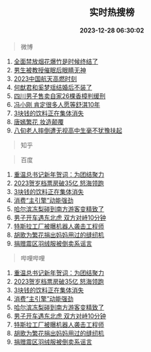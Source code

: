 <div align="center"><h2>实时热搜榜</h2><h4>2023-12-28 06:30:02</h4></div>

> 微博  

1. [全面禁放烟花爆竹是时候终结了](https://s.weibo.com/weibo?q=%23%E5%85%A8%E9%9D%A2%E7%A6%81%E6%94%BE%E7%83%9F%E8%8A%B1%E7%88%86%E7%AB%B9%E6%98%AF%E6%97%B6%E5%80%99%E7%BB%88%E7%BB%93%E4%BA%86%23&t=31&band_rank=1&Refer=top)<br />
2. [男生被教授催眠后眼睛无神](https://s.weibo.com/weibo?q=%23%E7%94%B7%E7%94%9F%E8%A2%AB%E6%95%99%E6%8E%88%E5%82%AC%E7%9C%A0%E5%90%8E%E7%9C%BC%E7%9D%9B%E6%97%A0%E7%A5%9E%23&t=31&band_rank=2&Refer=top)<br />
3. [2023中国航天高燃时刻](https://s.weibo.com/weibo?q=%232023%E4%B8%AD%E5%9B%BD%E8%88%AA%E5%A4%A9%E9%AB%98%E7%87%83%E6%97%B6%E5%88%BB%23&t=31&band_rank=3&Refer=top)<br />
4. [何猷君和奚梦瑶结婚后不装了](https://s.weibo.com/weibo?q=%E4%BD%95%E7%8C%B7%E5%90%9B%E5%92%8C%E5%A5%9A%E6%A2%A6%E7%91%B6%E7%BB%93%E5%A9%9A%E5%90%8E%E4%B8%8D%E8%A3%85%E4%BA%86&t=31&band_rank=4&Refer=top)<br />
5. [四川男子售卖自家26棵香樟判缓刑](https://s.weibo.com/weibo?q=%23%E5%9B%9B%E5%B7%9D%E7%94%B7%E5%AD%90%E5%94%AE%E5%8D%96%E8%87%AA%E5%AE%B626%E6%A3%B5%E9%A6%99%E6%A8%9F%E5%88%A4%E7%BC%93%E5%88%91%23&t=31&band_rank=5&Refer=top)<br />
6. [冯小刚 肯定很多人愿等舒淇10年](https://s.weibo.com/weibo?q=%E5%86%AF%E5%B0%8F%E5%88%9A%20%E8%82%AF%E5%AE%9A%E5%BE%88%E5%A4%9A%E4%BA%BA%E6%84%BF%E7%AD%89%E8%88%92%E6%B7%8710%E5%B9%B4&t=31&band_rank=6&Refer=top)<br />
7. [3块钱的饮料正在集体消失](https://s.weibo.com/weibo?q=%233%E5%9D%97%E9%92%B1%E7%9A%84%E9%A5%AE%E6%96%99%E6%AD%A3%E5%9C%A8%E9%9B%86%E4%BD%93%E6%B6%88%E5%A4%B1%23&t=31&band_rank=7&Refer=top)<br />
8. [唐嫣繁花 妆造颠覆](https://s.weibo.com/weibo?q=%E5%94%90%E5%AB%A3%E7%B9%81%E8%8A%B1%20%E5%A6%86%E9%80%A0%E9%A2%A0%E8%A6%86&t=31&band_rank=8&Refer=top)<br />
9. [八旬老人摔倒遭无视高中生毫不犹豫扶起](https://s.weibo.com/weibo?q=%23%E5%85%AB%E6%97%AC%E8%80%81%E4%BA%BA%E6%91%94%E5%80%92%E9%81%AD%E6%97%A0%E8%A7%86%E9%AB%98%E4%B8%AD%E7%94%9F%E6%AF%AB%E4%B8%8D%E7%8A%B9%E8%B1%AB%E6%89%B6%E8%B5%B7%23&t=31&band_rank=9&Refer=top)<br />

> 知乎  


> 百度  

1. [重温总书记新年贺词：为团结聚力](https://www.baidu.com/s?wd=%E9%87%8D%E6%B8%A9%E6%80%BB%E4%B9%A6%E8%AE%B0%E6%96%B0%E5%B9%B4%E8%B4%BA%E8%AF%8D%EF%BC%9A%E4%B8%BA%E5%9B%A2%E7%BB%93%E8%81%9A%E5%8A%9B&sa=fyb_news&rsv_dl=fyb_news)<br />
2. [2023贺岁档票房破35亿 怒海领跑](https://www.baidu.com/s?wd=2023%E8%B4%BA%E5%B2%81%E6%A1%A3%E7%A5%A8%E6%88%BF%E7%A0%B435%E4%BA%BF+%E6%80%92%E6%B5%B7%E9%A2%86%E8%B7%91&sa=fyb_news&rsv_dl=fyb_news)<br />
3. [3块钱的饮料正在集体消失](https://www.baidu.com/s?wd=3%E5%9D%97%E9%92%B1%E7%9A%84%E9%A5%AE%E6%96%99%E6%AD%A3%E5%9C%A8%E9%9B%86%E4%BD%93%E6%B6%88%E5%A4%B1&sa=fyb_news&rsv_dl=fyb_news)<br />
4. [消费“主引擎”动能强劲](https://www.baidu.com/s?wd=%E6%B6%88%E8%B4%B9%E2%80%9C%E4%B8%BB%E5%BC%95%E6%93%8E%E2%80%9D%E5%8A%A8%E8%83%BD%E5%BC%BA%E5%8A%B2&sa=fyb_news&rsv_dl=fyb_news)<br />
5. [哈尔滨冻梨碰到南方游客变精致了](https://www.baidu.com/s?wd=%E5%93%88%E5%B0%94%E6%BB%A8%E5%86%BB%E6%A2%A8%E7%A2%B0%E5%88%B0%E5%8D%97%E6%96%B9%E6%B8%B8%E5%AE%A2%E5%8F%98%E7%B2%BE%E8%87%B4%E4%BA%86&sa=fyb_news&rsv_dl=fyb_news)<br />
6. [男子开车遇东北虎 双方对峙10分钟](https://www.baidu.com/s?wd=%E7%94%B7%E5%AD%90%E5%BC%80%E8%BD%A6%E9%81%87%E4%B8%9C%E5%8C%97%E8%99%8E+%E5%8F%8C%E6%96%B9%E5%AF%B9%E5%B3%9910%E5%88%86%E9%92%9F&sa=fyb_news&rsv_dl=fyb_news)<br />
7. [特斯拉工厂被曝机器人袭击工程师](https://www.baidu.com/s?wd=%E7%89%B9%E6%96%AF%E6%8B%89%E5%B7%A5%E5%8E%82%E8%A2%AB%E6%9B%9D%E6%9C%BA%E5%99%A8%E4%BA%BA%E8%A2%AD%E5%87%BB%E5%B7%A5%E7%A8%8B%E5%B8%88&sa=fyb_news&rsv_dl=fyb_news)<br />
8. [胡歌为繁花捐出妈妈用过的缝纫机](https://www.baidu.com/s?wd=%E8%83%A1%E6%AD%8C%E4%B8%BA%E7%B9%81%E8%8A%B1%E6%8D%90%E5%87%BA%E5%A6%88%E5%A6%88%E7%94%A8%E8%BF%87%E7%9A%84%E7%BC%9D%E7%BA%AB%E6%9C%BA&sa=fyb_news&rsv_dl=fyb_news)<br />
9. [捐赠震区羽绒服被倒卖系谣言](https://www.baidu.com/s?wd=%E6%8D%90%E8%B5%A0%E9%9C%87%E5%8C%BA%E7%BE%BD%E7%BB%92%E6%9C%8D%E8%A2%AB%E5%80%92%E5%8D%96%E7%B3%BB%E8%B0%A3%E8%A8%80&sa=fyb_news&rsv_dl=fyb_news)<br />

> 哔哩哔哩  

1. [重温总书记新年贺词：为团结聚力](https://www.baidu.com/s?wd=%E9%87%8D%E6%B8%A9%E6%80%BB%E4%B9%A6%E8%AE%B0%E6%96%B0%E5%B9%B4%E8%B4%BA%E8%AF%8D%EF%BC%9A%E4%B8%BA%E5%9B%A2%E7%BB%93%E8%81%9A%E5%8A%9B&sa=fyb_news&rsv_dl=fyb_news)<br />
2. [2023贺岁档票房破35亿 怒海领跑](https://www.baidu.com/s?wd=2023%E8%B4%BA%E5%B2%81%E6%A1%A3%E7%A5%A8%E6%88%BF%E7%A0%B435%E4%BA%BF+%E6%80%92%E6%B5%B7%E9%A2%86%E8%B7%91&sa=fyb_news&rsv_dl=fyb_news)<br />
3. [3块钱的饮料正在集体消失](https://www.baidu.com/s?wd=3%E5%9D%97%E9%92%B1%E7%9A%84%E9%A5%AE%E6%96%99%E6%AD%A3%E5%9C%A8%E9%9B%86%E4%BD%93%E6%B6%88%E5%A4%B1&sa=fyb_news&rsv_dl=fyb_news)<br />
4. [消费“主引擎”动能强劲](https://www.baidu.com/s?wd=%E6%B6%88%E8%B4%B9%E2%80%9C%E4%B8%BB%E5%BC%95%E6%93%8E%E2%80%9D%E5%8A%A8%E8%83%BD%E5%BC%BA%E5%8A%B2&sa=fyb_news&rsv_dl=fyb_news)<br />
5. [哈尔滨冻梨碰到南方游客变精致了](https://www.baidu.com/s?wd=%E5%93%88%E5%B0%94%E6%BB%A8%E5%86%BB%E6%A2%A8%E7%A2%B0%E5%88%B0%E5%8D%97%E6%96%B9%E6%B8%B8%E5%AE%A2%E5%8F%98%E7%B2%BE%E8%87%B4%E4%BA%86&sa=fyb_news&rsv_dl=fyb_news)<br />
6. [男子开车遇东北虎 双方对峙10分钟](https://www.baidu.com/s?wd=%E7%94%B7%E5%AD%90%E5%BC%80%E8%BD%A6%E9%81%87%E4%B8%9C%E5%8C%97%E8%99%8E+%E5%8F%8C%E6%96%B9%E5%AF%B9%E5%B3%9910%E5%88%86%E9%92%9F&sa=fyb_news&rsv_dl=fyb_news)<br />
7. [特斯拉工厂被曝机器人袭击工程师](https://www.baidu.com/s?wd=%E7%89%B9%E6%96%AF%E6%8B%89%E5%B7%A5%E5%8E%82%E8%A2%AB%E6%9B%9D%E6%9C%BA%E5%99%A8%E4%BA%BA%E8%A2%AD%E5%87%BB%E5%B7%A5%E7%A8%8B%E5%B8%88&sa=fyb_news&rsv_dl=fyb_news)<br />
8. [胡歌为繁花捐出妈妈用过的缝纫机](https://www.baidu.com/s?wd=%E8%83%A1%E6%AD%8C%E4%B8%BA%E7%B9%81%E8%8A%B1%E6%8D%90%E5%87%BA%E5%A6%88%E5%A6%88%E7%94%A8%E8%BF%87%E7%9A%84%E7%BC%9D%E7%BA%AB%E6%9C%BA&sa=fyb_news&rsv_dl=fyb_news)<br />
9. [捐赠震区羽绒服被倒卖系谣言](https://www.baidu.com/s?wd=%E6%8D%90%E8%B5%A0%E9%9C%87%E5%8C%BA%E7%BE%BD%E7%BB%92%E6%9C%8D%E8%A2%AB%E5%80%92%E5%8D%96%E7%B3%BB%E8%B0%A3%E8%A8%80&sa=fyb_news&rsv_dl=fyb_news)<br />
